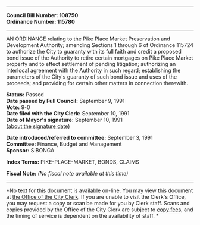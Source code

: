 * * * * *  
  
**Council Bill Number: [](#h0)[](#h2)108750**   
**Ordinance Number: 115780**  
  
* * * * *  
  
AN ORDINANCE relating to the Pike Place Market Preservation and Development Authority; amending Sections 1 through 6 of Ordinance 115724 to authorize the City to guaranty with its full faith and credit a proposed bond issue of the Authority to retire certain mortgages on Pike Place Market property and to effect settlement of pending litigation; authorizing an interlocal agreement with the Authority in such regard; establishing the parameters of the City's guaranty of such bond issue and uses of the proceeds; and providing for certain other matters in connection therewith.  
  
**Status:** Passed   
**Date passed by Full Council:** September 9, 1991   
**Vote:** 9-0   
**Date filed with the City Clerk:** September 10, 1991   
**Date of Mayor's signature:** September 10, 1991   
[(about the signature date)](/~public/approvaldate.htm)   
  
  
**Date introduced/referred to committee:** September 3, 1991   
**Committee:** Finance, Budget and Management   
**Sponsor:** SIBONGA   
  
**Index Terms:** PIKE-PLACE-MARKET, BONDS, CLAIMS  
  
**Fiscal Note:** *(No fiscal note available at this time)*  
  
* * * * *  
  
*No text for this document is available on-line. You may view this document at [the Office of the City Clerk](http://www.seattle.gov/leg/clerk/contactUs.htm). If you are unable to visit the Clerk's Office, you may request a copy or scan be made for you by Clerk staff. Scans and copies provided by the Office of the City Clerk are subject to [copy fees](http://clerk.seattle.gov/~public/clerkfees.htm), and the timing of service is dependent on the availability of staff. *  
  
  
